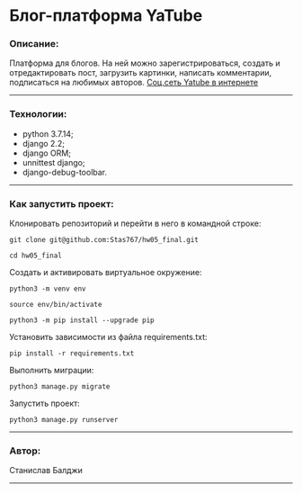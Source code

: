 # **Блог-платформа YaTube**
### **Описание:**
Платформа для блогов. На ней можно зарегистрироваться, создать и отредактировать пост, загрузить картинки, написать комментарии, подписаться на любимых авторов.
[Соц.сеть Yatube в интернете](http://stanislavbaldzhy.pythonanywhere.com/)

___

### **Технологии:**
+ python 3.7.14;
+ django 2.2;
+ django ORM;
+ unnittest django;
+ django-debug-toolbar.
___

### **Как запустить проект:**

Клонировать репозиторий и перейти в него в командной строке:

```
git clone git@github.com:Stas767/hw05_final.git
```

```
cd hw05_final
```

Cоздать и активировать виртуальное окружение:

```
python3 -m venv env
```

```
source env/bin/activate
```

```
python3 -m pip install --upgrade pip
```

Установить зависимости из файла requirements.txt:

```
pip install -r requirements.txt
```

Выполнить миграции:

```
python3 manage.py migrate
```

Запустить проект:

```
python3 manage.py runserver
```
 ___
### **Автор:**
Станислав Балджи
___
